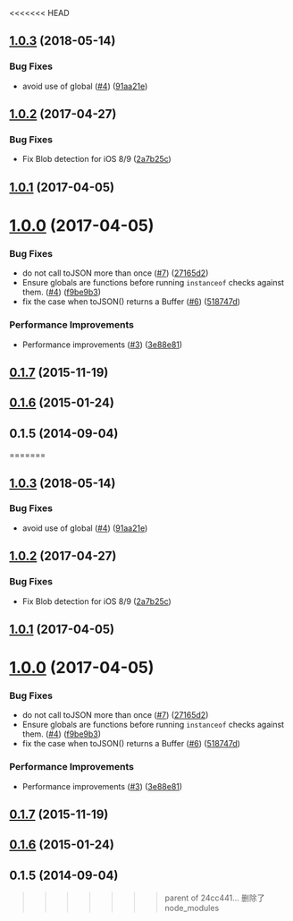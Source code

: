 <<<<<<< HEAD
<a name="1.0.3"></a>
## [1.0.3](https://github.com/darrachequesne/has-binary/compare/1.0.2...1.0.3) (2018-05-14)


### Bug Fixes

* avoid use of global ([#4](https://github.com/darrachequesne/has-binary/issues/4)) ([91aa21e](https://github.com/darrachequesne/has-binary/commit/91aa21e))



<a name="1.0.2"></a>
## [1.0.2](https://github.com/darrachequesne/has-binary/compare/1.0.1...1.0.2) (2017-04-27)


### Bug Fixes

* Fix Blob detection for iOS 8/9 ([2a7b25c](https://github.com/darrachequesne/has-binary/commit/2a7b25c))



<a name="1.0.1"></a>
## [1.0.1](https://github.com/darrachequesne/has-binary/compare/1.0.0...1.0.1) (2017-04-05)



<a name="1.0.0"></a>
# [1.0.0](https://github.com/darrachequesne/has-binary/compare/0.1.7...1.0.0) (2017-04-05)


### Bug Fixes

* do not call toJSON more than once ([#7](https://github.com/darrachequesne/has-binary/issues/7)) ([27165d2](https://github.com/darrachequesne/has-binary/commit/27165d2))
* Ensure globals are functions before running `instanceof` checks against them. ([#4](https://github.com/darrachequesne/has-binary/issues/4)) ([f9be9b3](https://github.com/darrachequesne/has-binary/commit/f9be9b3))
* fix the case when toJSON() returns a Buffer  ([#6](https://github.com/darrachequesne/has-binary/issues/6)) ([518747d](https://github.com/darrachequesne/has-binary/commit/518747d))


### Performance Improvements

* Performance improvements ([#3](https://github.com/darrachequesne/has-binary/issues/3)) ([3e88e81](https://github.com/darrachequesne/has-binary/commit/3e88e81))



<a name="0.1.7"></a>
## [0.1.7](https://github.com/darrachequesne/has-binary/compare/0.1.6...0.1.7) (2015-11-19)



<a name="0.1.6"></a>
## [0.1.6](https://github.com/darrachequesne/has-binary/compare/0.1.5...0.1.6) (2015-01-24)



<a name="0.1.5"></a>
## 0.1.5 (2014-09-04)



=======
<a name="1.0.3"></a>
## [1.0.3](https://github.com/darrachequesne/has-binary/compare/1.0.2...1.0.3) (2018-05-14)


### Bug Fixes

* avoid use of global ([#4](https://github.com/darrachequesne/has-binary/issues/4)) ([91aa21e](https://github.com/darrachequesne/has-binary/commit/91aa21e))



<a name="1.0.2"></a>
## [1.0.2](https://github.com/darrachequesne/has-binary/compare/1.0.1...1.0.2) (2017-04-27)


### Bug Fixes

* Fix Blob detection for iOS 8/9 ([2a7b25c](https://github.com/darrachequesne/has-binary/commit/2a7b25c))



<a name="1.0.1"></a>
## [1.0.1](https://github.com/darrachequesne/has-binary/compare/1.0.0...1.0.1) (2017-04-05)



<a name="1.0.0"></a>
# [1.0.0](https://github.com/darrachequesne/has-binary/compare/0.1.7...1.0.0) (2017-04-05)


### Bug Fixes

* do not call toJSON more than once ([#7](https://github.com/darrachequesne/has-binary/issues/7)) ([27165d2](https://github.com/darrachequesne/has-binary/commit/27165d2))
* Ensure globals are functions before running `instanceof` checks against them. ([#4](https://github.com/darrachequesne/has-binary/issues/4)) ([f9be9b3](https://github.com/darrachequesne/has-binary/commit/f9be9b3))
* fix the case when toJSON() returns a Buffer  ([#6](https://github.com/darrachequesne/has-binary/issues/6)) ([518747d](https://github.com/darrachequesne/has-binary/commit/518747d))


### Performance Improvements

* Performance improvements ([#3](https://github.com/darrachequesne/has-binary/issues/3)) ([3e88e81](https://github.com/darrachequesne/has-binary/commit/3e88e81))



<a name="0.1.7"></a>
## [0.1.7](https://github.com/darrachequesne/has-binary/compare/0.1.6...0.1.7) (2015-11-19)



<a name="0.1.6"></a>
## [0.1.6](https://github.com/darrachequesne/has-binary/compare/0.1.5...0.1.6) (2015-01-24)



<a name="0.1.5"></a>
## 0.1.5 (2014-09-04)



>>>>>>> parent of 24cc441... 删除了node_modules
